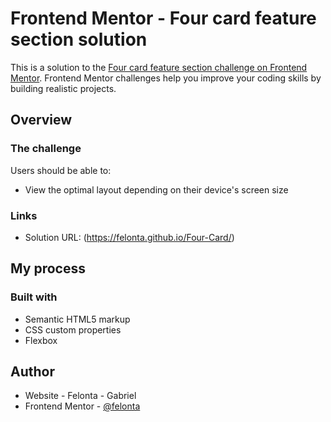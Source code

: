 # Frontend Mentor - Four card feature section solution

This is a solution to the [Four card feature section challenge on Frontend Mentor](https://www.frontendmentor.io/challenges/four-card-feature-section-weK1eFYK). Frontend Mentor challenges help you improve your coding skills by building realistic projects. 


## Overview

### The challenge

Users should be able to:

- View the optimal layout depending on their device's screen size
### Links

- Solution URL: (https://felonta.github.io/Four-Card/)

## My process

### Built with

- Semantic HTML5 markup
- CSS custom properties
- Flexbox

## Author

- Website - Felonta - Gabriel
- Frontend Mentor - [@felonta](https://www.frontendmentor.io/profile/felonta)
